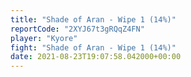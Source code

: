 ```yaml
---
title: "Shade of Aran - Wipe 1 (14%)"
reportCode: "2XYJ67t3gRQqZ4FN"
player: "Kyore"
fight: "Shade of Aran - Wipe 1 (14%)"
date: 2021-08-23T19:07:58.042000+00:00
---
```

